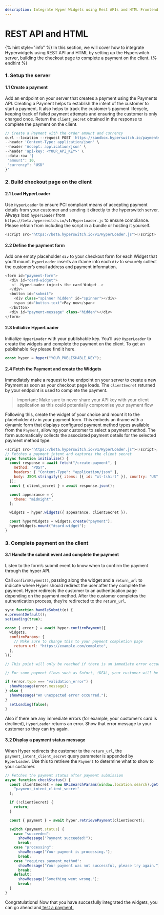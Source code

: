 ```yaml
---
description: Integrate Hyper Widgets using Rest APIs and HTML Frontend
---
```


# REST API and HTML

{% hint style="info" %}
In this section, we will cover how to integrate Hyperwidgets using REST API and HTML by setting up the Hyperswitch server, building the checkout page to complete a payment on the client.
{% endhint %}

### 1. Setup the server

#### 1.1 Create a payment

Add an endpoint on your server that creates a payment using the Payments API. Creating a Payment helps to establish the intent of the customer to start a payment. It also helps to track the customer’s payment lifecycle, keeping track of failed payment attempts and ensuring the customer is only charged once. Return the `client_secret` obtained in the response to complete the payment on the client.

```js
// Create a Payment with the order amount and currency
curl --location --request POST 'https://sandbox.hyperswitch.io/payments' \
--header 'Content-Type: application/json' \
--header 'Accept: application/json' \
--header 'api-key: <YOUR_API_KEY>' \
--data-raw '{
 "amount": 10,
 "currency": "USD"
}'
```

### 2. Build checkout page on the client

#### 2.1 Load HyperLoader

Use `HyperLoader` to ensure PCI compliant means of accepting payment details from your customer and sending it directly to the hyperswitch server. Always load `hyperLoader` from `https://beta.hyperswitch.io/v1/HyperLoader.js` to ensure compliance. Please refrain from including the script in a bundle or hosting it yourself.

```js
<script src="https://beta.hyperswitch.io/v1/HyperLoader.js"></script>
```

#### 2.2 Define the payment form

Add one empty placeholder `div` to your checkout form for each Widget that you’ll mount. `HyperLoader` inserts an iframe into each `div` to securely collect the customer’s email address and payment information.

```js
<form id="payment-form">
  <div id="card-widget">
   <!--HyperLoader injects the card Widget-->
  </div>
  <button id="submit">
    <div class="spinner hidden" id="spinner"></div>
    <span id="button-text">Pay now</span>
  </button>
  <div id="payment-message" class="hidden"></div>
</form>
```

#### 2.3 Initialize HyperLoader

Initialize `HyperLoader` with your publishable key. You’ll use `HyperLoader` to create the widgets and complete the payment on the client. To get an publishable Key please find it here.

```js
const hyper = hyper("YOUR_PUBLISHABLE_KEY");
```

#### 2.4 Fetch the Payment and create the Widgets

Immediately make a request to the endpoint on your server to create a new Payment as soon as your checkout page loads. The `clientSecret` returned by your endpoint is used to complete the payment.

> Important: Make sure to never share your API key with your client application as this could potentially compromise your payment flow

Following this, create the widget of your choice and mount it to the placeholder `div` in your payment form. This embeds an iframe with a dynamic form that displays configured payment method types available from the `Payment`, allowing your customer to select a payment method. The form automatically collects the associated payment details for the selected payment method type.

```js
<script src="https://beta.hyperswitch.io/v1/HyperLoader.js"></script>;
// Fetches a payment intent and captures the client secret
async function initialize() {
  const response = await fetch("/create-payment", {
    method: "POST",
    headers: { "Content-Type": "application/json" },
    body: JSON.stringify({ items: [{ id: "xl-tshirt" }], country: "US" }),
  });
  const { client_secret } = await response.json();

  const appearance = {
    theme: "midnight",
  };

  widgets = hyper.widgets({ appearance, clientSecret });

  const hyperWidgets = widgets.create("payment");
  hyperWidgets.mount("#card-widget");
}
```

### 3. Complete payment on the client

#### 3.1 Handle the submit event and complete the payment

Listen to the form’s submit event to know when to confirm the payment through the hyper API.

Call `confirmPayment()`, passing along the widget and a `return_url` to indicate where Hyper should redirect the user after they complete the payment. Hyper redirects the customer to an authentication page depending on the payment method. After the customer completes the authentication process, they’re redirected to the `return_url`.

```js
sync function handleSubmit(e) {
e.preventDefault();
setLoading(true);

const { error } = await hyper.confirmPayment({
  widgets,
  confirmParams: {
    // Make sure to change this to your payment completion page
    return_url: "https://example.com/complete",
  },
});

// This point will only be reached if there is an immediate error occurring while confirming the payment. Otherwise, your customer will be redirected to your `return_url`

// For some payment flows such as Sofort, iDEAL, your customer will be redirected to an intermediate page to complete authorization of the payment, and then redirected to the `return_url`.

if (error.type === "validation_error") {
  showMessage(error.message);
} else {
  showMessage("An unexpected error occurred.");
}
  setLoading(false);
}
```

Also if there are any immediate errors (for example, your customer’s card is declined), `HyperLoader` returns an error. Show that error message to your customer so they can try again.

#### 3.2 Display a payment status message

When Hyper redirects the customer to the `return_url`, the `payment_intent_client_secret` query parameter is appended by `HyperLoader`. Use this to retrieve the `Payment` to determine what to show to your customer.

```js
// Fetches the payment status after payment submission
async function checkStatus() {
  const clientSecret = new URLSearchParams(window.location.search).get(
    "payment_intent_client_secret"
  );

  if (!clientSecret) {
    return;
  }

  const { payment } = await hyper.retrievePayment(clientSecret);

  switch (payment.status) {
    case "succeeded":
      showMessage("Payment succeeded!");
      break;
    case "processing":
      showMessage("Your payment is processing.");
      break;
    case "requires_payment_method":
      showMessage("Your payment was not successful, please try again.");
      break;
    default:
      showMessage("Something went wrong.");
      break;
  }
}
```

Congratulations! Now that you have succesfully integrated the widgets, you can go ahead and[ test a payment.](../../hyperswitch-open-source/test-a-payment.md)
